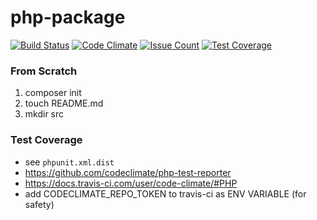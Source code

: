 
# php-package

[![Build Status](https://travis-ci.org/hexlet-boilerplates/php-package.svg?branch=master)](https://travis-ci.org/hexlet-boilerplates/php-package)
[![Code Climate](https://codeclimate.com/github/hexlet-boilerplates/php-package/badges/gpa.svg)](https://codeclimate.com/github/hexlet-boilerplates/php-package)
[![Issue Count](https://codeclimate.com/github/hexlet-boilerplates/php-package/badges/issue_count.svg)](https://codeclimate.com/github/hexlet-boilerplates/php-package)
[![Test Coverage](https://codeclimate.com/github/hexlet-components/php-pairs/badges/coverage.svg)](https://codeclimate.com/github/hexlet-components/php-pairs/coverage)

### From Scratch

1. composer init
1. touch README.md
1. mkdir src

### Test Coverage

* see `phpunit.xml.dist`
* https://github.com/codeclimate/php-test-reporter
* https://docs.travis-ci.com/user/code-climate/#PHP
* add CODECLIMATE_REPO_TOKEN to travis-ci as ENV VARIABLE (for safety)
